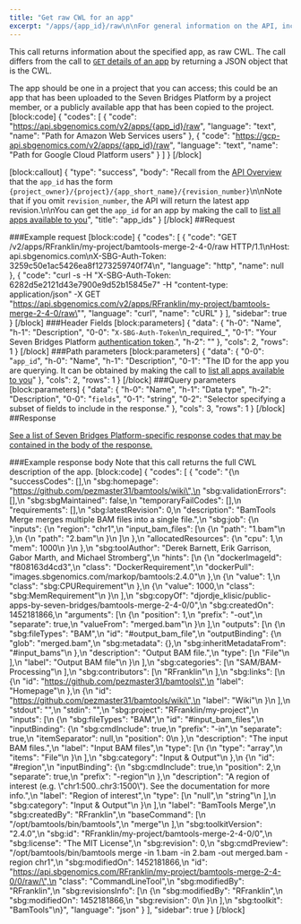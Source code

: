 ```yaml
---
title: "Get raw CWL for an app"
excerpt: "/apps/{app_id}/raw\n\nFor general information on the API, including formatting, parameters, and pagination, please see the [API Overview](the-api)."
---
```

This call returns information about the specified app, as raw CWL. The call differs from the call to [ `GET` details of an app](doc:get-details-of-an-app) by returning a JSON object that is the CWL. 

The app should be one in a project that you can access; this could be an app that has been uploaded to the Seven Bridges Platform by a project member, or a publicly available app that has been copied to the project.
[block:code]
{
  "codes": [
    {
      "code": "https://api.sbgenomics.com/v2/apps/{app_id}/raw",
      "language": "text",
      "name": "Path for Amazon Web Services users"
    },
    {
      "code": "https://gcp-api.sbgenomics.com/v2/apps/{app_id}/raw",
      "language": "text",
      "name": "Path for Google Cloud Platform users"
    }
  ]
}
[/block]

[block:callout]
{
  "type": "success",
  "body": "Recall from the [API Overview](doc:the-api#section-identifying-projects-users-apps-files-tasks-and-inputs) that the `app_id` has the form `{project_owner}/{project}/{app_short_name}/{revision_number}`\n\nNote that if you omit `revision_number`, the API will return the latest app revision.\n\nYou can get the `app_id` for an app by making the call to [list all apps available to you](doc:list-all-apps-available-to-you)",
  "title": "app_ids"
}
[/block]
##Request

###Example request
[block:code]
{
  "codes": [
    {
      "code": "GET /v2/apps/RFranklin/my-project/bamtools-merge-2-4-0/raw HTTP/1.1\nHost: api.sbgenomics.com\nX-SBG-Auth-Token: 3259c50e1ac5426ea8f1273259740f74\n",
      "language": "http",
      "name": null
    },
    {
      "code": "curl  -s -H \"X-SBG-Auth-Token: 6282d5e2121d43e7900e9d52b15845e7\" -H \"content-type: application/json\" -X GET \"https://api.sbgenomics.com/v2/apps/RFranklin/my-project/bamtools-merge-2-4-0/raw\"",
      "language": "curl",
      "name": "cURL"
    }
  ],
  "sidebar": true
}
[/block]
###Header Fields
[block:parameters]
{
  "data": {
    "h-0": "Name",
    "h-1": "Description",
    "0-0": "`X-SBG-Auth-Token`\n_required_",
    "0-1": "Your Seven Bridges Platform [authentication token](doc:get-your-authentication-token).",
    "h-2": ""
  },
  "cols": 2,
  "rows": 1
}
[/block]
###Path parameters
[block:parameters]
{
  "data": {
    "0-0": "`app_id`",
    "h-0": "Name",
    "h-1": "Description",
    "0-1": "The ID for the app you are querying. It can be obtained by making the call to [list all apps available to you](doc:list-all-apps-available-to-you)"
  },
  "cols": 2,
  "rows": 1
}
[/block]
###Query parameters
[block:parameters]
{
  "data": {
    "h-0": "Name",
    "h-1": "Data type",
    "h-2": "Description",
    "0-0": "`fields`",
    "0-1": "string",
    "0-2": "Selector specifying a subset of fields to include in the response."
  },
  "cols": 3,
  "rows": 1
}
[/block]
##Response

[See a list of Seven Bridges Platform-specific response codes that may be contained in the body of the response.](doc:api-status-codes) 

###Example response body
Note that this call returns the full CWL description of the app.
[block:code]
{
  "codes": [
    {
      "code": "{\n  \"successCodes\": [],\n  \"sbg:homepage\": \"https://github.com/pezmaster31/bamtools/wiki\",\n  \"sbg:validationErrors\": [],\n  \"sbg:sbgMaintained\": false,\n  \"temporaryFailCodes\": [],\n  \"requirements\": [],\n  \"sbg:latestRevision\": 0,\n  \"description\": \"BamTools Merge merges multiple BAM files into a single file.\",\n  \"sbg:job\": {\n    \"inputs\": {\n      \"region\": \"chr1\",\n      \"input_bam_files\": [\n        {\n          \"path\": \"1.bam\"\n        },\n        {\n          \"path\": \"2.bam\"\n        }\n      ]\n    },\n    \"allocatedResources\": {\n      \"cpu\": 1,\n      \"mem\": 1000\n    }\n  },\n  \"sbg:toolAuthor\": \"Derek Barnett, Erik Garrison, Gabor Marth, and Michael Stromberg\",\n  \"hints\": [\n    {\n      \"dockerImageId\": \"f808163d4cd3\",\n      \"class\": \"DockerRequirement\",\n      \"dockerPull\": \"images.sbgenomics.com/markop/bamtools:2.4.0\"\n    },\n    {\n      \"value\": 1,\n      \"class\": \"sbg:CPURequirement\"\n    },\n    {\n      \"value\": 1000,\n      \"class\": \"sbg:MemRequirement\"\n    }\n  ],\n  \"sbg:copyOf\": \"djordje_klisic/public-apps-by-seven-bridges/bamtools-merge-2-4-0/0\",\n  \"sbg:createdOn\": 1452181866,\n  \"arguments\": [\n    {\n      \"position\": 1,\n      \"prefix\": \"-out\",\n      \"separate\": true,\n      \"valueFrom\": \"merged.bam\"\n    }\n  ],\n  \"outputs\": [\n    {\n      \"sbg:fileTypes\": \"BAM\",\n      \"id\": \"#output_bam_file\",\n      \"outputBinding\": {\n        \"glob\": \"merged.bam\",\n        \"sbg:metadata\": {},\n        \"sbg:inheritMetadataFrom\": \"#input_bams\"\n      },\n      \"description\": \"Output BAM file.\",\n      \"type\": [\n        \"File\"\n      ],\n      \"label\": \"Output BAM file\"\n    }\n  ],\n  \"sbg:categories\": [\n    \"SAM/BAM-Processing\"\n  ],\n  \"sbg:contributors\": [\n    \"RFranklin\"\n  ],\n  \"sbg:links\": [\n    {\n      \"id\": \"https://github.com/pezmaster31/bamtools\",\n      \"label\": \"Homepage\"\n    },\n    {\n      \"id\": \"https://github.com/pezmaster31/bamtools/wiki\",\n      \"label\": \"Wiki\"\n    }\n  ],\n  \"stdout\": \"\",\n  \"stdin\": \"\",\n  \"sbg:project\": \"RFranklin/my-project\",\n  \"inputs\": [\n    {\n      \"sbg:fileTypes\": \"BAM\",\n      \"id\": \"#input_bam_files\",\n      \"inputBinding\": {\n        \"sbg:cmdInclude\": true,\n        \"prefix\": \"-in\",\n        \"separate\": true,\n        \"itemSeparator\": null,\n        \"position\": 0\n      },\n      \"description\": \"The input BAM files.\",\n      \"label\": \"Input BAM files\",\n      \"type\": [\n        {\n          \"type\": \"array\",\n          \"items\": \"File\"\n        }\n      ],\n      \"sbg:category\": \"Input & Output\"\n    },\n    {\n      \"id\": \"#region\",\n      \"inputBinding\": {\n        \"sbg:cmdInclude\": true,\n        \"position\": 2,\n        \"separate\": true,\n        \"prefix\": \"-region\"\n      },\n      \"description\": \"A region of interest (e.g. \\\"chr1:500..chr3:1500\\\"). See the documentation for more info.\",\n      \"label\": \"Region of interest\",\n      \"type\": [\n        \"null\",\n        \"string\"\n      ],\n      \"sbg:category\": \"Input & Output\"\n    }\n  ],\n  \"label\": \"BamTools Merge\",\n  \"sbg:createdBy\": \"RFranklin\",\n  \"baseCommand\": [\n    \"/opt/bamtools/bin/bamtools\",\n    \"merge\"\n  ],\n  \"sbg:toolkitVersion\": \"2.4.0\",\n  \"sbg:id\": \"RFranklin/my-project/bamtools-merge-2-4-0/0\",\n  \"sbg:license\": \"The MIT License\",\n  \"sbg:revision\": 0,\n  \"sbg:cmdPreview\": \"/opt/bamtools/bin/bamtools merge -in 1.bam -in 2.bam -out merged.bam -region chr1\",\n  \"sbg:modifiedOn\": 1452181866,\n  \"id\": \"https://api.sbgenomics.com/RFranklin/my-project/bamtools-merge-2-4-0/0/raw/\",\n  \"class\": \"CommandLineTool\",\n  \"sbg:modifiedBy\": \"RFranklin\",\n  \"sbg:revisionsInfo\": [\n    {\n      \"sbg:modifiedBy\": \"RFranklin\",\n      \"sbg:modifiedOn\": 1452181866,\n      \"sbg:revision\": 0\n    }\n  ],\n  \"sbg:toolkit\": \"BamTools\"\n}",
      "language": "json"
    }
  ],
  "sidebar": true
}
[/block]
